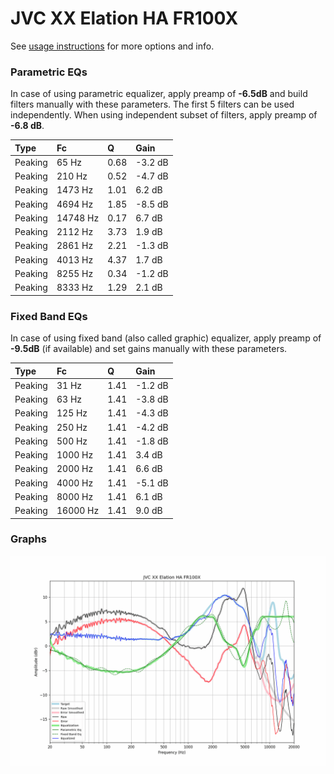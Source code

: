 # JVC XX Elation HA FR100X
See [usage instructions](https://github.com/jaakkopasanen/AutoEq#usage) for more options and info.

### Parametric EQs
In case of using parametric equalizer, apply preamp of **-6.5dB** and build filters manually
with these parameters. The first 5 filters can be used independently.
When using independent subset of filters, apply preamp of **-6.8 dB**.

| Type    | Fc       |    Q | Gain    |
|:--------|:---------|:-----|:--------|
| Peaking | 65 Hz    | 0.68 | -3.2 dB |
| Peaking | 210 Hz   | 0.52 | -4.7 dB |
| Peaking | 1473 Hz  | 1.01 | 6.2 dB  |
| Peaking | 4694 Hz  | 1.85 | -8.5 dB |
| Peaking | 14748 Hz | 0.17 | 6.7 dB  |
| Peaking | 2112 Hz  | 3.73 | 1.9 dB  |
| Peaking | 2861 Hz  | 2.21 | -1.3 dB |
| Peaking | 4013 Hz  | 4.37 | 1.7 dB  |
| Peaking | 8255 Hz  | 0.34 | -1.2 dB |
| Peaking | 8333 Hz  | 1.29 | 2.1 dB  |

### Fixed Band EQs
In case of using fixed band (also called graphic) equalizer, apply preamp of **-9.5dB**
(if available) and set gains manually with these parameters.

| Type    | Fc       |    Q | Gain    |
|:--------|:---------|:-----|:--------|
| Peaking | 31 Hz    | 1.41 | -1.2 dB |
| Peaking | 63 Hz    | 1.41 | -3.8 dB |
| Peaking | 125 Hz   | 1.41 | -4.3 dB |
| Peaking | 250 Hz   | 1.41 | -4.2 dB |
| Peaking | 500 Hz   | 1.41 | -1.8 dB |
| Peaking | 1000 Hz  | 1.41 | 3.4 dB  |
| Peaking | 2000 Hz  | 1.41 | 6.6 dB  |
| Peaking | 4000 Hz  | 1.41 | -5.1 dB |
| Peaking | 8000 Hz  | 1.41 | 6.1 dB  |
| Peaking | 16000 Hz | 1.41 | 9.0 dB  |

### Graphs
![](./JVC%20XX%20Elation%20HA%20FR100X.png)